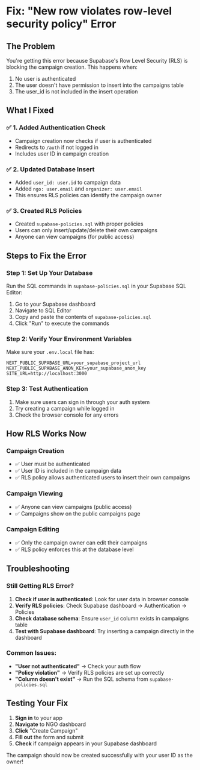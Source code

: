 # Fix: "New row violates row-level security policy" Error

## The Problem
You're getting this error because Supabase's Row Level Security (RLS) is blocking the campaign creation. This happens when:
1. No user is authenticated
2. The user doesn't have permission to insert into the campaigns table
3. The user_id is not included in the insert operation

## What I Fixed

### ✅ 1. Added Authentication Check
- Campaign creation now checks if user is authenticated
- Redirects to `/auth` if not logged in
- Includes user ID in campaign creation

### ✅ 2. Updated Database Insert
- Added `user_id: user.id` to campaign data
- Added `ngo: user.email` and `organizer: user.email`
- This ensures RLS policies can identify the campaign owner

### ✅ 3. Created RLS Policies
- Created `supabase-policies.sql` with proper policies
- Users can only insert/update/delete their own campaigns
- Anyone can view campaigns (for public access)

## Steps to Fix the Error

### Step 1: Set Up Your Database
Run the SQL commands in `supabase-policies.sql` in your Supabase SQL Editor:

1. Go to your Supabase dashboard
2. Navigate to SQL Editor
3. Copy and paste the contents of `supabase-policies.sql`
4. Click "Run" to execute the commands

### Step 2: Verify Your Environment Variables
Make sure your `.env.local` file has:
```env
NEXT_PUBLIC_SUPABASE_URL=your_supabase_project_url
NEXT_PUBLIC_SUPABASE_ANON_KEY=your_supabase_anon_key
SITE_URL=http://localhost:3000
```

### Step 3: Test Authentication
1. Make sure users can sign in through your auth system
2. Try creating a campaign while logged in
3. Check the browser console for any errors

## How RLS Works Now

### Campaign Creation
- ✅ User must be authenticated
- ✅ User ID is included in the campaign data
- ✅ RLS policy allows authenticated users to insert their own campaigns

### Campaign Viewing
- ✅ Anyone can view campaigns (public access)
- ✅ Campaigns show on the public campaigns page

### Campaign Editing
- ✅ Only the campaign owner can edit their campaigns
- ✅ RLS policy enforces this at the database level

## Troubleshooting

### Still Getting RLS Error?
1. **Check if user is authenticated**: Look for user data in browser console
2. **Verify RLS policies**: Check Supabase dashboard → Authentication → Policies
3. **Check database schema**: Ensure `user_id` column exists in campaigns table
4. **Test with Supabase dashboard**: Try inserting a campaign directly in the dashboard

### Common Issues:
- **"User not authenticated"** → Check your auth flow
- **"Policy violation"** → Verify RLS policies are set up correctly
- **"Column doesn't exist"** → Run the SQL schema from `supabase-policies.sql`

## Testing Your Fix

1. **Sign in** to your app
2. **Navigate** to NGO dashboard
3. **Click** "Create Campaign"
4. **Fill out** the form and submit
5. **Check** if campaign appears in your Supabase dashboard

The campaign should now be created successfully with your user ID as the owner!
